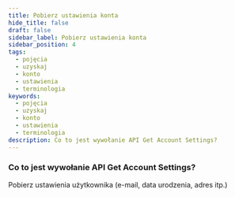 ```yaml
---
title: Pobierz ustawienia konta
hide_title: false
draft: false
sidebar_label: Pobierz ustawienia konta
sidebar_position: 4
tags:
  - pojęcia
  - uzyskaj
  - konto
  - ustawienia
  - terminologia
keywords:
  - pojęcia
  - uzyskaj
  - konto
  - ustawienia
  - terminologia
description: Co to jest wywołanie API Get Account Settings?
---
```


### Co to jest wywołanie API Get Account Settings?

Pobierz ustawienia użytkownika (e-mail, data urodzenia, adres itp.)
